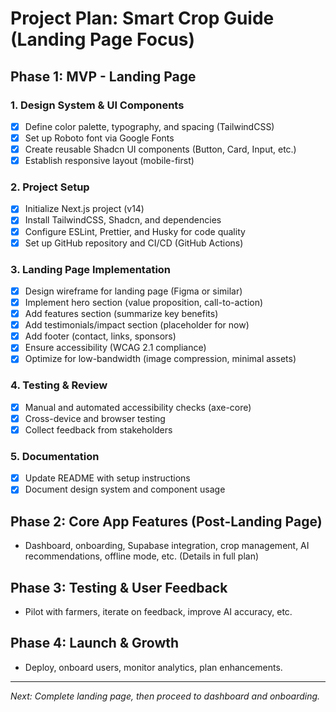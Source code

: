 # Project Plan: Smart Crop Guide (Landing Page Focus)

## Phase 1: MVP - Landing Page

### 1. Design System & UI Components
- [x] Define color palette, typography, and spacing (TailwindCSS)
- [x] Set up Roboto font via Google Fonts
- [x] Create reusable Shadcn UI components (Button, Card, Input, etc.)
- [x] Establish responsive layout (mobile-first)

### 2. Project Setup
- [x] Initialize Next.js project (v14)
- [x] Install TailwindCSS, Shadcn, and dependencies
- [x] Configure ESLint, Prettier, and Husky for code quality
- [x] Set up GitHub repository and CI/CD (GitHub Actions)

### 3. Landing Page Implementation
- [x] Design wireframe for landing page (Figma or similar)
- [x] Implement hero section (value proposition, call-to-action)
- [x] Add features section (summarize key benefits)
- [x] Add testimonials/impact section (placeholder for now)
- [x] Add footer (contact, links, sponsors)
- [x] Ensure accessibility (WCAG 2.1 compliance)
- [x] Optimize for low-bandwidth (image compression, minimal assets)

### 4. Testing & Review
- [x] Manual and automated accessibility checks (axe-core)
- [x] Cross-device and browser testing
- [x] Collect feedback from stakeholders

### 5. Documentation
- [x] Update README with setup instructions
- [x] Document design system and component usage

## Phase 2: Core App Features (Post-Landing Page)
- Dashboard, onboarding, Supabase integration, crop management, AI recommendations, offline mode, etc. (Details in full plan)

## Phase 3: Testing & User Feedback
- Pilot with farmers, iterate on feedback, improve AI accuracy, etc.

## Phase 4: Launch & Growth
- Deploy, onboard users, monitor analytics, plan enhancements.

---

*Next: Complete landing page, then proceed to dashboard and onboarding.* 